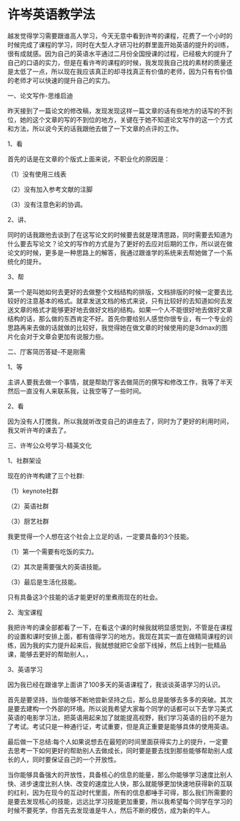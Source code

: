 # 许岑英语教学法

越发觉得学习需要跟谁高人学习，今天无意中看到许岑的课程，花费了一个小时的时候完成了课程的学习，同时在大型人才研习社的群里面开始英语的提升的训练，很有成就感。因为自己的英语水平通过二月份全国授课的过程，已经极大的提升了自己的口语的实力，但是在看许岑的课程的时候，我发现我自己找的素材的质量还是太低了一点，所以现在我应该真正的却寻找真正有价值的老师，因为只有有价值的老师才可以快速的提升自己的实力。

一、论文写作-思维启迪

昨天接到了一篇论文的修改稿，发现发现这样一篇文章的话有些地方的话写的不到位，她的这个文章的写的不到位的地方，关键在于她不知道论文写作的这一个方式和方法，所以说今天的话我跟他去做了一下文章的点评的工作。

1、看

首先的话是在文章的个版式上面来说，不职业化的原因是：

（1）没有使用三线表

（2）没有加入参考文献的注脚

（3）没有注意色彩的协调。

2、讲、

同时的话我跟他去谈到了在这写论文的时候要去就是理清思路，同时需要去知道为什么要去写论文？论文的写作的方式是为了更好的去应对后期的工作，所以说在做论文的时候，更多是一种思路上的解答，我通过跟谁学的系统来去帮她做了一个系统化的提升。

3、帮

第一个是叫她如何去更好的去做整个文档结构的排版，文档排版的时候一定要去比较好的注意基本的格式。就拿发送文档的格式来说，只有比较好的去知道如何去发送文章的格式才能够更好地去做好文档的结构。如果一个人不能很好地去做好文章结构的话，那么做的东西肯定不好。首先你要给别人感觉你很专业，有一个专业的思路再来去做的话就做的比较好，我觉得她在做文章的时候使用的是3dmax的图片化会对于文章会更加有说服力些。

二、厅客简历答疑-不是刚需

1、等

主讲人要我去做一个事情，就是帮助厅客去做简历的撰写和修改工作，我等了半天然后一直没有人来联系我，让我空等了一些时间。

2、看

因为没有人打搅我，所以我就听改变自己的讲座去了，同时为了更好的利用时间，我又听许岑的课去了。

三、许岑公众号学习-精英文化

1、社群架设

现在的许岑构建了三个社群:

（1）keynote社群

（2）英语社群

（3）厨艺社群

我更觉得一个人想在这个社会上立足的话，一定要具备的3个技能。

（1）第一个需要有吃饭的实力。

（2）其次是需要强大的英语技能。

（3）最后是生活化技能。

只有具备这3个技能的话才能更好的里煮雨现在的社会。

2、淘宝课程

我把许岑的课全部都看了一下，在看这个课的时候我就明显感觉到，不管是在课程的设置和课时安排上面，都有值得学习的地方。我现在其实一直在做精简课程的训练，因为我的实力提升起来后，我就想就把它全部下线掉，然后上线到一批精品课，能够去更好的帮助别人。，

3、英语学习

因为我已经在跟谁学上面讲了100多天的英语课程了，我谈谈英语学习的认识。

首先是要坚持，当你能够不断地尝新坚持之后，那么总是能够去多多的突破。其次是要去建构一个外部的环境。所以说我希望大家每个同学的话都可以下去学习美式英语的电影学习法，把英语用起来加了就能提高视野，我们学习英语的目的不是为了考试。考试只是一种通行证，考试重要，但是真正重要是能够具体的使用英语。

最后做一下总结:每个人如果说想去在最短的时间里面获得实力上的提升，一定要去思考一下如何更好的帮助别人去做成长，同时要是要去找到那些能够帮助别人成长的人，同时要保证自己的一个开放性。

当你能够具备强大的开放性，具备核心的信息的能量，那么你能够学习速度比别人快、进步速度比别人快、改变的速度比人快，那么就能够更加快速地获得新的互联的红利，因为在现今的互动时代里面，所有的信息都唾手可得，那么我们所需要的是要去发现核心的技能，远远比学习技能更加重要，所以我希望每个同学在学习的时候不要死学，你首先去发现谁是牛人，然后不断的模仿，成为新的牛人。
